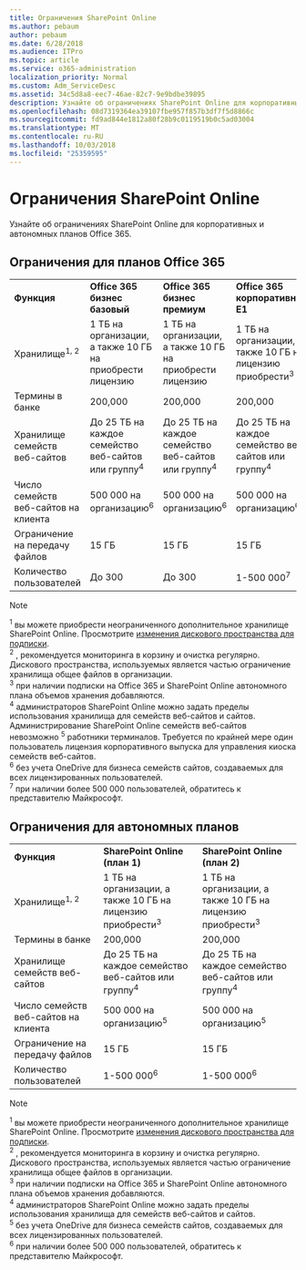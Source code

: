 ```yaml
---
title: Ограничения SharePoint Online
ms.author: pebaum
author: pebaum
ms.date: 6/28/2018
ms.audience: ITPro
ms.topic: article
ms.service: o365-administration
localization_priority: Normal
ms.custom: Adm_ServiceDesc
ms.assetid: 34c5d8a8-eec7-46ae-82c7-9e9bdbe39895
description: Узнайте об ограничениях SharePoint Online для корпоративных и автономных планов Office 365.
ms.openlocfilehash: 08d7319364ea39107fbe957f857b3df7f5d8866c
ms.sourcegitcommit: fd9ad844e1812a80f28b9c0119519b0c5ad03004
ms.translationtype: MT
ms.contentlocale: ru-RU
ms.lasthandoff: 10/03/2018
ms.locfileid: "25359595"
---
```

# <a name="sharepoint-online-limits"></a>Ограничения SharePoint Online

Узнайте об ограничениях SharePoint Online для корпоративных и автономных планов Office 365.
  
## <a name="limits-for-office-365-options"></a>Ограничения для планов Office 365

||||||||
|:-----|:-----|:-----|:-----|:-----|:-----|:-----|
|**Функция** <br/> |**Office 365 бизнес базовый** <br/> |**Office 365 бизнес премиум** <br/> |**Office 365 корпоративный E1** <br/> |**Office 365 корпоративный E3** <br/> |**Office 365 корпоративный E5** <br/> |**Office 365 корпоративный F1** <br/> |
|Хранилище<sup>1, 2</sup> <br/> |1 ТБ на организации, а также 10 ГБ на приобрести лицензию  <br/> |1 ТБ на организации, а также 10 ГБ на приобрести лицензию  <br/> |1 ТБ на организации, а также 10 ГБ на лицензию приобрести<sup>3</sup> <br/> |1 ТБ на организации, а также 10 ГБ на лицензию приобрести<sup>3</sup> <br/> |1 ТБ на организации, а также 10 ГБ на лицензию приобрести<sup>3</sup> <br/> |1 ТБ на организации <sup>3</sup> <br/> |
|Термины в банке  <br/> |200,000  <br/> |200,000  <br/> |200,000  <br/> |200,000  <br/> |200,000  <br/> |200,000  <br/> |
|Хранилище семейств веб-сайтов  <br/> |До 25 ТБ на каждое семейство веб-сайтов или группу<sup>4</sup> <br/> |До 25 ТБ на каждое семейство веб-сайтов или группу<sup>4</sup> <br/> |До 25 ТБ на каждое семейство веб-сайтов или группу<sup>4</sup> <br/> |До 25 ТБ на каждое семейство веб-сайтов или группу<sup>4</sup> <br/> |До 25 ТБ на каждое семейство веб-сайтов или группу<sup>4</sup> <br/> |До 25 ТБ на каждое семейство веб-сайтов или группу<sup>5</sup> <br/> |
|Число семейств веб-сайтов на клиента  <br/> |500 000 на организацию<sup>6</sup> <br/> |500 000 на организацию<sup>6</sup> <br/> |500 000 на организацию<sup>6</sup> <br/> |500 000 на организацию<sup>6</sup> <br/> |500 000 на организацию<sup>6</sup> <br/> |500 000 на организацию  <br/> |
|Ограничение на передачу файлов  <br/> |15 ГБ  <br/> |15 ГБ  <br/> |15 ГБ  <br/> |15 ГБ  <br/> |15 ГБ  <br/> |15 ГБ  <br/> |
|Количество пользователей  <br/> |До 300  <br/> |До 300  <br/> |1-500 000<sup>7</sup> <br/> |1-500 000<sup>7</sup> <br/> |1-500 000<sup>7</sup> <br/> |1-500 000<sup>7</sup> <br/> |
   
> [!NOTE]
> <sup>1</sup> вы можете приобрести неограниченного дополнительное хранилище SharePoint Online. Просмотрите [изменения дискового пространства для подписки](https://support.office.com/en-us/article/Change-storage-space-for-your-subscription-96EA3533-DE64-4B01-839A-C560875A662C?ui=en-US&amp;rs=en-US&amp;ad=US).<br/><sup>2</sup> , рекомендуется мониторинга в корзину и очистка регулярно. Дискового пространства, используемых является частью ограничение хранилища общее файлов в организации.<br/> <sup>3</sup> при наличии подписки на Office 365 и SharePoint Online автономного плана объемов хранения добавляются.<br/><sup>4</sup> администраторов SharePoint Online можно задать пределы использования хранилища для семейств веб-сайтов и сайтов.<br/> Администрирование SharePoint Online семейств веб-сайтов невозможно <sup>5</sup> работники терминалов. Требуется по крайней мере один пользователь лицензия корпоративного выпуска для управления киоска семейств веб-сайтов.<br/> <sup>6</sup> без учета OneDrive для бизнеса семейств сайтов, создаваемых для всех лицензированных пользователей.<br/><sup>7</sup> при наличии более 500 000 пользователей, обратитесь к представителю Майкрософт. 
  
## <a name="limits-for-standalone-options"></a>Ограничения для автономных планов

||||
|:-----|:-----|:-----|
|**Функция** <br/> |**SharePoint Online (план 1)** <br/> |**SharePoint Online (план 2)** <br/> |
|Хранилище<sup>1, 2</sup> <br/> |1 ТБ на организации, а также 10 ГБ на лицензию приобрести<sup>3</sup> <br/> |1 ТБ на организации, а также 10 ГБ на лицензию приобрести<sup>3</sup> <br/> |
|Термины в банке  <br/> |200,000  <br/> |200,000  <br/> |
|Хранилище семейств веб-сайтов  <br/> |До 25 ТБ на каждое семейство веб-сайтов или группу<sup>4</sup> <br/> |До 25 ТБ на каждое семейство веб-сайтов или группу<sup>4</sup> <br/> |
|Число семейств веб-сайтов на клиента  <br/> |500 000 на организацию<sup>5</sup> <br/> |500 000 на организацию<sup>5</sup> <br/> |
|Ограничение на передачу файлов  <br/> |15 ГБ  <br/> |15 ГБ  <br/> |
|Количество пользователей  <br/> |1-500 000<sup>6</sup> <br/> |1-500 000<sup>6</sup> <br/> |
   
> [!NOTE]
> <sup>1</sup> вы можете приобрести неограниченного дополнительное хранилище SharePoint Online. Просмотрите [изменения дискового пространства для подписки](https://support.office.com/en-us/article/Change-storage-space-for-your-subscription-96EA3533-DE64-4B01-839A-C560875A662C?ui=en-US&amp;rs=en-US&amp;ad=US).<br/> <sup>2</sup> , рекомендуется мониторинга в корзину и очистка регулярно. Дискового пространства, используемых является частью ограничение хранилища общее файлов в организации.<br/><sup>3</sup> при наличии подписки на Office 365 и SharePoint Online автономного плана объемов хранения добавляются.<br/><sup>4</sup> администраторов SharePoint Online можно задать пределы использования хранилища для семейств веб-сайтов и сайтов.<br/><sup>5</sup> без учета OneDrive для бизнеса семейств сайтов, создаваемых для всех лицензированных пользователей.<br/><sup>6</sup> при наличии более 500 000 пользователей, обратитесь к представителю Майкрософт. 
  

